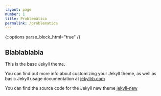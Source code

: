 ```yaml
---
layout: page
number: 1
title: Problemática
permalink: /problematica
---
```


{::options parse_block_html="true" /}

Blablablabla
------


<div class="row">
<div class="col-md-6 col-sm-12">
This is the base Jekyll theme. 


You can find out more info about customizing your Jekyll theme, as well as basic Jekyll usage documentation at [jekyllrb.com](http://jekyllrb.com/)


</div>

<div class="col-md-6 col-sm-12">

You can find the source code for the Jekyll new theme
[jekyll-new](https://github.com/jglovier/jekyll-new)
</div>
</div>